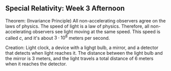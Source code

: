 ## Special Relativity: Week 3 Afternoon
Theorem: (Invariance Principle) All non-accelerating observers agree on the laws of physics. The speed of light is a law of physics. Therefore, all non-accelerating observers see light moving at the same speed. This speed is called $c$, and it's about $3 \cdot 10^8$ meters per second. 

Creation: Light clock, a device with a lighgt bulb, a mirror, and a detector that detects when light reaches it. The distance between the light bulb and the mirror is 3 meters, and the light travels a total distance of 6 meters when it reaches the detector.




